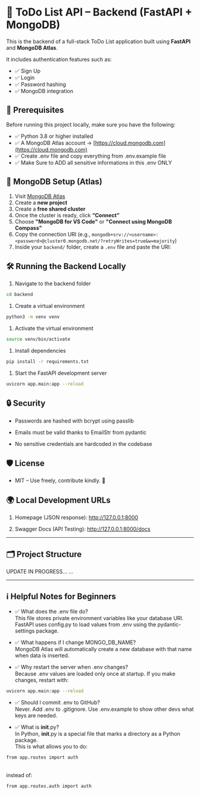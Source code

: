 # 🧠 ToDo List API – Backend (FastAPI + MongoDB)

This is the backend of a full-stack ToDo List application built using **FastAPI** and **MongoDB Atlas**.

It includes authentication features such as:
- ✅ Sign Up
- ✅ Login
- ✅ Password hashing
- ✅ MongoDB integration



## 🚀 Prerequisites

Before running this project locally, make sure you have the following:

- ✅ Python 3.8 or higher installed
- ✅ A MongoDB Atlas account → [https://cloud.mongodb.com](https://cloud.mongodb.com)
- ✅ Create .env file and copy everything from .env.example file 
- ✅ Make Sure to ADD all sensitive informations in this .env ONLY

## 🧩 MongoDB Setup (Atlas)

1. Visit [MongoDB Atlas](https://cloud.mongodb.com/)
2. Create a **new project**
3. Create a **free shared cluster**
4. Once the cluster is ready, click **“Connect”**
5. Choose **"MongoDB for VS Code"** or **"Connect using MongoDB Compass"**
6. Copy the connection URI (e.g., `mongodb+srv://<username>:<password>@cluster0.mongodb.net/?retryWrites=true&w=majority`)
7. Inside your `backend/` folder, create a `.env` file and paste the URI:



## 🛠️ Running the Backend Locally
1. Navigate to the backend folder
```bash 
cd backend
```

1. Create a virtual environment
```bash 
python3 -m venv venv
```

1. Activate the virtual environment
```bash 
source venv/bin/activate
```

1. Install dependencies
```bash 
pip install -r requirements.txt
```

1. Start the FastAPI development server
```bash 
uvicorn app.main:app --reload
```


## 🔒 Security
- Passwords are hashed with bcrypt using passlib

- Emails must be valid thanks to EmailStr from pydantic

- No sensitive credentials are hardcoded in the codebase


## 🛡 License
- MIT – Use freely, contribute kindly. 💙


## 🌍 Local Development URLs
1. Homepage (JSON response): http://127.0.0.1:8000

2. Swagger Docs (API Testing): http://127.0.0.1:8000/docs



---
## 🗂️ Project Structure
UPDATE IN PROGRESS...
...


---
## ℹ️ Helpful Notes for Beginners
- ✅ What does the .env file do?
<br> This file stores private environment variables like your database URI.
FastAPI uses config.py to load values from .env using the pydantic-settings package.

- ✅ What happens if I change MONGO_DB_NAME?
<br>MongoDB Atlas will automatically create a new database with that name when data is inserted.

- ✅ Why restart the server when .env changes?
<br>Because .env values are loaded only once at startup. If you make changes, restart with:

```bash 
uvicorn app.main:app --reload
```

- ✅ Should I commit .env to GitHub?
<br> Never. Add .env to .gitignore. Use .env.example to show other devs what keys are needed.

- ✅ What is __init__.py?
<br> In Python, __init__.py is a special file that marks a directory as a Python package.
<br> This is what allows you to do:

```bash 
from app.routes import auth
```
<br> instead of:

```bash 
from app.routes.auth import auth

```